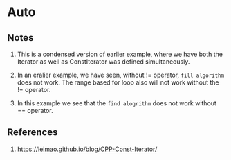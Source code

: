 # Auto

## Notes

1. This is a condensed version of earlier example, where we have both the Iterator as well as ConstIterator was defined simultaneously.   

2. In an eralier example, we have seen, without != operator, `fill algorithm` does not work. The range based for loop also will not work without the != operator.

3. In this example we see that the `find alogrithm` does not work without == operator.

## References

1. https://leimao.github.io/blog/CPP-Const-Iterator/


